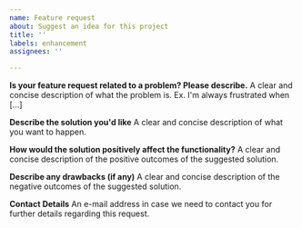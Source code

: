 ```yaml
---
name: Feature request
about: Suggest an idea for this project
title: ''
labels: enhancement
assignees: ''

---
```


**Is your feature request related to a problem? Please describe.**
A clear and concise description of what the problem is. Ex. I'm always frustrated when [...]

**Describe the solution you'd like**
A clear and concise description of what you want to happen.

**How would the solution positively affect the functionality?**
A clear and concise description of the positive outcomes of the suggested solution.

**Describe any drawbacks (if any)**
A clear and concise description of the negative outcomes of the suggested solution.

**Contact Details**
An e-mail address in case we need to contact you for further details regarding this request.
